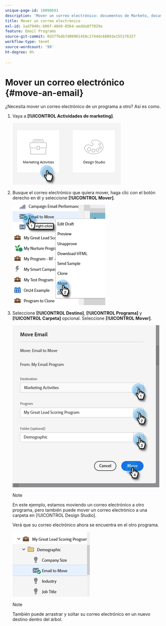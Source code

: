 ```yaml
---
unique-page-id: 10098691
description: 'Mover un correo electrónico: documentos de Marketo, documentación del producto'
title: Mover un correo electrónico
exl-id: 1ad7940c-b06f-48d4-8564-aedda8f7029a
feature: Email Programs
source-git-commit: 0d37fbdb7d08901458c1744dc68893e155176327
workflow-type: tm+mt
source-wordcount: '99'
ht-degree: 0%

---
```


# Mover un correo electrónico {#move-an-email}

¿Necesita mover un correo electrónico de un programa a otro? Así es como.

1. Vaya a **[!UICONTROL Actividades de marketing]**.

   ![](assets/move-an-email-1.png)

1. Busque el correo electrónico que quiera mover, haga clic con el botón derecho en él y seleccione **[!UICONTROL Mover]**.

   ![](assets/move-an-email-2.png)

1. Seleccione **[!UICONTROL Destino]**, **[!UICONTROL Programa]** y **[!UICONTROL Carpeta]** opcional. Seleccione **[!UICONTROL Mover]**.

   ![](assets/move-an-email-3.png)

   >[!NOTE]
   >
   >En este ejemplo, estamos moviendo un correo electrónico a otro programa, pero también puede mover un correo electrónico a una carpeta en [!UICONTROL Design Studio].

   Verá que su correo electrónico ahora se encuentra en el otro programa.

   ![](assets/move-an-email-4.png)

   >[!NOTE]
   >
   >También puede arrastrar y soltar su correo electrónico en un nuevo destino dentro del árbol.

